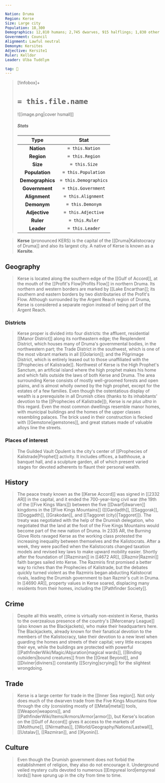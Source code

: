 ```yaml
---

Nation: Druma
Region: Kerse
Size: Large city
Population: 18,300
Demographics: 12,810 humans; 2,745 dwarves, 915 halflings; 1,830 other
Government: Council
Alignment: Lawful neutral
Demonym: Kersites
Adjective: Kersite1
Ruler: Kelldor
Leader: Ulba Tuddlym

tag: 🌃
---
```


> [!infobox]+
> #  `= this.file.name`
> ![[image.png|cover hsmall]]
> ##### Stats
> Type | Stat |
> :---:|:---:|
> **Nation** | `= this.Nation` |
> **Region** | `= this.Region` |
> **Size** | `= this.Size` |
> **Population** | `= this.Population` |
> **Demographics** | `= this.Demographics` |
> **Government** | `= this.Government` |
> **Alignment** | `= this.Alignment` |
> **Demonym** | `= this.Demonym` |
> **Adjective** | `= this.Adjective` |
> **Ruler** | `= this.Ruler` |
> **Leader** | `= this.Leader` |



> **Kerse** (pronounced KERS) is the capital of the [[Druma|Kalistocracy of Druma]] and also its largest city. A native of Kerse is known as a **Kersite**.



## Geography

> Kerse is located along the southern edge of the [[Gulf of Accord]], at the mouth of the [[Profit's Flow|Profits Flow]] in northern Druma. Its northern and western borders are marked by [[Lake Encarthan]]; its southern and eastern borders by two distributaries of the Profit's Flow. Although surrounded by the Argent Reach region of Druma, Kerse is considered a separate region instead of being part of the Argent Reach.


### Districts

> Kerse proper is divided into four districts: the affluent, residential [[Manor District]] along its northeastern edge; the Resplendent District, which houses many of Druma's governmental bodies, in the northwestern part; the Trade District in the southwest, which is one of the most vibrant markets in all [[Golarion]]; and the Pilgrimage District, which is entirely leased out to those unaffiliated with the [[Prophecies of Kalistrade]]. Northwest of Kerse is the High Prophet's Sanctum, an artificial island where the high prophet makes his home and which falls outside the laws of both Kerse and Druma. The area surrounding Kerse consists of mostly well-groomed forests and open plains, and is almost wholly owned by the high prophet, except for the estates of a few families.
> Even though the ostentatious display of wealth is a prerequisite in all Drumish cities (thanks to its inhabitants' devotion to the [[Prophecies of Kalistrade]]), Kerse is *ne plus ultra* in this regard. Even the most common dwellings resemble manor homes, with municipal buildings and the homes of the upper classes resembling palaces. The brick used in their construction is flecked with [[Gemstone|gemstones]], and great statues made of valuable alloys line the streets.


### Places of interest

> The Guilded Vault Opulent is the city's center of [[Prophecies of Kalistrade|Prophet]] activity. It includes offices, a bathhouse, a banquet hall, and a sculpture garden, all of which present varied stages for devoted adherents to flaunt their personal wealth.


## History

> The peace treaty known as the [[Kerse Accord]] was signed in [[2332 AR]] in the capital, and it ended the 700-year-long civil war (the 19th of the [[Five Kings Wars]]) between the five [[Dwarf|dwarven]] kingdoms in the [[Five Kings Mountains]] ([[Gardadth]], [[Saggorak]], [[Doggadth]], [[Grakodan]], and [[Taggoret (city)|Taggoret]]). The treaty was negotiated with the help of the Drumish delegation, who negotiated that the land at the foot of the Five Kings Mountains would become part of the new nation of Druma.
> In 2335 AR, the Burning Glove Riots ravaged Kerse as the working class protested the increasing inequality between themselves and the Kalistocrats. After a week, they were pacified when the Kalistocrats changed taxation models and revised key laws to make upward mobility easier.
> Shortly after the foundation of [[Razmiran]] in [[4672 AR]], [[Razmir|Razmiri]] faith barges sailed into Kerse. The Razmiris first promised a better way to riches than the Prophecies of Kalistrade, but the debates quickly turned violent as the Razmiris began abducting Kalistocrat rivals, leading the Drumish government to ban Razmir's cult in Druma.
> In [[4690 AR]], property values in Kerse soared, displacing many residents from their homes, including the [[Pathfinder Society]].


## Crime

> Despite all this wealth, crime is virtually non-existent in Kerse, thanks to the overzealous presence of the country's [[Mercenary League]] (also known as the Blackjackets), who make their headquarters here. The Blackjackets, already known for their fanatical devotion to the members of the Kalistocracy, take their devotion to a new level when guarding the homes and streets of their capital; very little escapes their eye, while the buildings are protected with powerful [[PathfinderWiki/Magic/Abjuration|magical wards]], [[Binding outsiders|bound creatures]] from the [[Great Beyond]], and [[Diviner|diviners]] constantly [[Scrying|scrying]] for the slightest wrongdoing.


## Trade

> Kerse is a large center for trade in the [[Inner Sea region]]. Not only does much of the dwarven trade from the Five Kings Mountains flow through the city (consisting mostly of [[Metal|metal]] tools, [[Weapon|weapons]], and [[PathfinderWiki/Items/Armors/Armor|armor]]), but Kerse's location on the [[Gulf of Accord]] gives it access to the markets of [[Molthune]], [[Nirmathas]], [[World/Geography/Nations/Lastwall]], [[Ustalav]], [[Razmiran]], and [[Kyonin]].


## Culture

> Even though the Drumish government does not forbid the establishment of religion, they also do not encourage it. Underground veiled mystery cults devoted to numerous [[Empyreal lord|empyreal lords]] have sprung up in the city from time to time.








